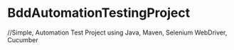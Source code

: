 # BddAutomationTestingProject
//Simple, Automation Test Project using Java, Maven, Selenium WebDriver, Cucumber
